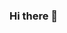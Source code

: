 ### Hi there 👋

<!--
**proteuscanvas/proteuscanvas** is a ✨ _special_ ✨ repository because its `README.md` (this file) appears on your GitHub profile.

Here are some ideas to get you started:

- 🔭 I’m currently working on web stuff
- 🌱 I’m currently learning VUE JS
- 👯 I’m looking to collaborate on ...
- 🤔 I’m looking for help with GIT
- 💬 Ask me about HTML
- 📫 How to reach me: ...
- 😄 Pronouns: ...
- ⚡ Fun fact: ...
-->